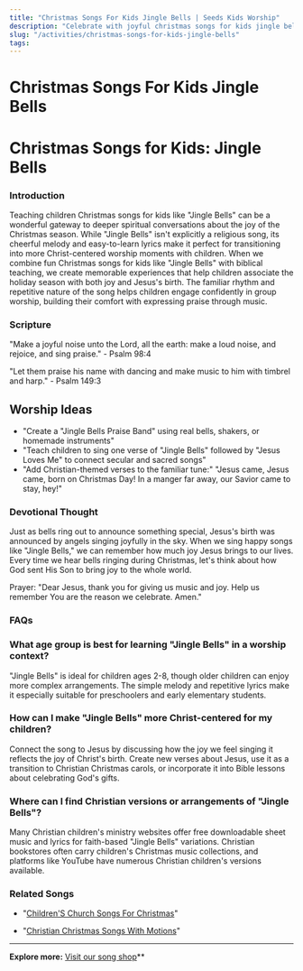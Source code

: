```yaml
---
title: "Christmas Songs For Kids Jingle Bells | Seeds Kids Worship"
description: "Celebrate with joyful christmas songs for kids jingle bells featuring biblical Christmas themes. Holiday worship music for children and families."
slug: "/activities/christmas-songs-for-kids-jingle-bells"
tags:
---
```


# Christmas Songs For Kids Jingle Bells

# Christmas Songs for Kids: Jingle Bells

### Introduction
Teaching children Christmas songs for kids like "Jingle Bells" can be a wonderful gateway to deeper spiritual conversations about the joy of the Christmas season. While "Jingle Bells" isn't explicitly a religious song, its cheerful melody and easy-to-learn lyrics make it perfect for transitioning into more Christ-centered worship moments with children. When we combine fun Christmas songs for kids like "Jingle Bells" with biblical teaching, we create memorable experiences that help children associate the holiday season with both joy and Jesus's birth. The familiar rhythm and repetitive nature of the song helps children engage confidently in group worship, building their comfort with expressing praise through music.

### Scripture
"Make a joyful noise unto the Lord, all the earth: make a loud noise, and rejoice, and sing praise." - Psalm 98:4

"Let them praise his name with dancing and make music to him with timbrel and harp." - Psalm 149:3

## Worship Ideas
- "Create a "Jingle Bells Praise Band" using real bells, shakers, or homemade instruments"
- "Teach children to sing one verse of "Jingle Bells" followed by "Jesus Loves Me" to connect secular and sacred songs"
- "Add Christian-themed verses to the familiar tune:"
  "Jesus came, Jesus came, born on Christmas Day!
   In a manger far away, our Savior came to stay, hey!"

### Devotional Thought
Just as bells ring out to announce something special, Jesus's birth was announced by angels singing joyfully in the sky. When we sing happy songs like "Jingle Bells," we can remember how much joy Jesus brings to our lives. Every time we hear bells ringing during Christmas, let's think about how God sent His Son to bring joy to the whole world.

Prayer: "Dear Jesus, thank you for giving us music and joy. Help us remember You are the reason we celebrate. Amen."

### FAQs

### What age group is best for learning "Jingle Bells" in a worship context?
"Jingle Bells" is ideal for children ages 2-8, though older children can enjoy more complex arrangements. The simple melody and repetitive lyrics make it especially suitable for preschoolers and early elementary students.

### How can I make "Jingle Bells" more Christ-centered for my children?
Connect the song to Jesus by discussing how the joy we feel singing it reflects the joy of Christ's birth. Create new verses about Jesus, use it as a transition to Christian Christmas carols, or incorporate it into Bible lessons about celebrating God's gifts.

### Where can I find Christian versions or arrangements of "Jingle Bells"?
Many Christian children's ministry websites offer free downloadable sheet music and lyrics for faith-based "Jingle Bells" variations. Christian bookstores often carry children's Christmas music collections, and platforms like YouTube have numerous Christian children's versions available.

### Related Songs

- "[Children'S Church Songs For Christmas](/activities/children-s-church-songs-for-christmas/)"

- "[Christian Christmas Songs With Motions](/activities/christian-christmas-songs-with-motions/)"

---

**Explore more:** [Visit our song shop](https://seedskidsworship.com/shop)**

<!-- Schema Markup -->
<script type="application/ld+json">
{
  "@context": "https://schema.org",
  "@type": "MusicRecording",
  "name": "Christmas Songs For Kids Jingle Bells",
  "byArtist": {
    "@type": "MusicGroup",
    "name": "Seeds Kids Worship"
  },
  "isFamilyFriendly": true,
  "url": "https://seedskidsworship.com/activities/christmas-songs-for-kids-jingle-bells/"
}
</script>